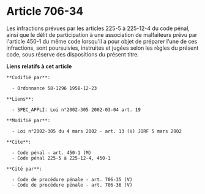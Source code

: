 # Article 706-34

Les infractions prévues par les articles 225-5 à 225-12-4 du code pénal, ainsi que le délit de participation à une
association de malfaiteurs prévu par l'article 450-1 du même code lorsqu'il a pour objet de préparer l'une de ces
infractions, sont poursuivies, instruites et jugées selon les règles du présent code, sous réserve des dispositions du
présent titre.

**Liens relatifs à cet article**

	**Codifié par**:

	  - Ordonnance 58-1296 1958-12-23

	**Liens**:

	  - SPEC_APPLI: Loi n°2002-305 2002-03-04 art. 19

	**Modifié par**:

	  - Loi n°2002-305 du 4 mars 2002 - art. 13 (V) JORF 5 mars 2002

	**Cite**:

	  - Code pénal - art. 450-1 (M)
	  - Code pénal 225-5 à 225-12-4, 450-1

	**Cité par**:

	  - Code de procédure pénale - art. 706-35 (V)
	  - Code de procédure pénale - art. 706-36 (V)
